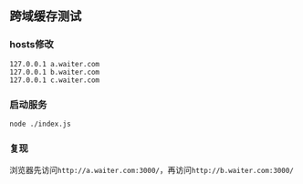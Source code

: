 ## 跨域缓存测试

### hosts修改
```hosts
127.0.0.1 a.waiter.com
127.0.0.1 b.waiter.com
127.0.0.1 c.waiter.com
```

### 启动服务

```
node ./index.js
```

### 复现

浏览器先访问`http://a.waiter.com:3000/`，再访问`http://b.waiter.com:3000/`